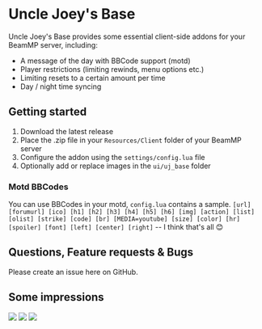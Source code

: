 # Uncle Joey's Base
Uncle Joey's Base provides some essential client-side addons for your BeamMP server, including:
- A message of the day with BBCode support (motd)
- Player restrictions (limiting rewinds, menu options etc.)
- Limiting resets to a certain amount per time
- Day / night time syncing

## Getting started
1. Download the latest release
2. Place the .zip file in your `Resources/Client` folder of your BeamMP server
3. Configure the addon using the `settings/config.lua` file
4. Optionally add or replace images in the `ui/uj_base` folder

### Motd BBCodes
You can use BBCodes in your motd, `config.lua` contains a sample.
`[url] [forumurl] [ico] [h1] [h2] [h3] [h4] [h5] [h6] [img] [action] [list] [olist] [strike] [code] [br] [MEDIA=youtube] [size] [color] [hr] [spoiler] [font] [left] [center] [right]` -- I think that's all 😊


## Questions, Feature requests & Bugs
Please create an issue here on GitHub.

## Some impressions
![](https://i.imgur.com/ZcNJnBb.png)
![](https://i.imgur.com/EOWs6Xu.png)
![](https://i.imgur.com/dUdR08Z.png)